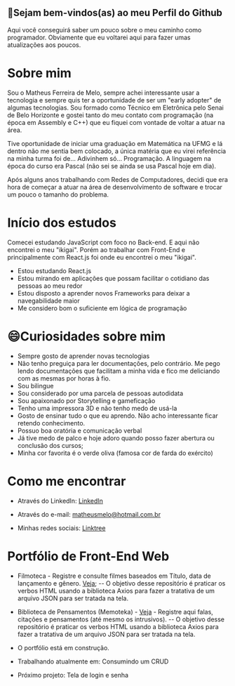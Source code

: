 ## 👋Sejam bem-vindos(as) ao meu Perfil do Github

Aqui você conseguirá saber um pouco sobre o meu caminho como programador. Obviamente que eu voltarei aqui para fazer umas atualizações aos poucos.

# Sobre mim

Sou o Matheus Ferreira de Melo, sempre achei interessante usar a tecnologia e sempre quis ter a oportunidade de ser um "early adopter" de algumas tecnologias. Sou formado como Técnico em Eletrônica pelo Senai de Belo Horizonte e gostei tanto do meu contato com programação (na época em Assembly e C++) que eu fiquei com vontade de voltar a atuar na área.

Tive oportunidade de iniciar uma graduação em Matemática na UFMG e lá dentro não me sentia bem colocado, a única matéria que eu virei referência na minha turma foi de... Adivinhem só... Programação. A linguagem na época do curso era Pascal (não sei se ainda se usa Pascal hoje em dia).

Após alguns anos trabalhando com Redes de Computadores, decidi que era hora de começar a atuar na área de desenvolvimento de software e trocar um pouco o tamanho do problema.

# Início dos estudos

Comecei estudando JavaScript com foco no Back-end. E aqui não encontrei o meu "ikigai". Porém ao trabalhar com Front-End e principalmente com React.js foi onde eu encontrei o meu "ikigai".

- Estou estudando React.js
- Estou mirando em aplicações que possam facilitar o cotidiano das pessoas ao meu redor
- Estou disposto a aprender novos Frameworks para deixar a navegabilidade maior
- Me considero bom o suficiente em lógica de programação

# 😄Curiosidades sobre mim

- Sempre gosto de aprender novas tecnologias
- Não tenho preguiça para ler documentações, pelo contrário. Me pego lendo documentações que facilitam a minha vida e fico me deliciando com as mesmas por horas à fio.
- Sou bilingue
- Sou considerado por uma parcela de pessoas autodidata
- Sou apaixonado por Storytelling e gameficação
- Tenho uma impressora 3D e não tenho medo de usá-la
- Gosto de ensinar tudo o que eu aprendo. Não acho interessante ficar retendo conhecimento.
- Possuo boa oratória e comunicação verbal
- Já tive medo de palco e hoje adoro quando posso fazer abertura ou conclusão dos cursos;
- Minha cor favorita é o verde oliva (famosa cor de farda do exército)

# Como me encontrar

- Através do LinkedIn: [LinkedIn](https://www.linkedin.com/in/matheus-melo-862b0188/)

- Através do e-mail: matheusmelo@hotmail.com.br

- Minhas redes sociais: [Linktree](https://linktr.ee/matheusmelo89)

<!-- - Coluna do LinkedIn: [] -->

# Portfólio de Front-End Web

- Filmoteca - Registre e consulte filmes baseados em Título, data de lançamento e gênero. [Veja](https://github.com/MeloMatheus89/biblioteca-filmes);
  -- O objetivo desse repositório é praticar os verbos HTML usando a biblioteca Axios para fazer a tratativa de um arquivo JSON para ser tratada na tela.
- Biblioteca de Pensamentos (Memoteka) - [Veja](https://github.com/MeloMatheus89/memoteka) - Registre aqui falas, citações e pensamentos (até mesmo os intrusivos).
  -- O objetivo desse repositório é praticar os verbos HTML usando a biblioteca Axios para fazer a tratativa de um arquivo JSON para ser tratada na tela.

- O portfólio está em construção.
- Trabalhando atualmente em: Consumindo um CRUD
- Próximo projeto: Tela de login e senha
<!--
  **MeloMatheus89/MeloMatheus89** is a ✨ _special_ ✨ repository because its `README.md` (this file) appears on your GitHub profile.

Here are some ideas to get you started:

- 🔭 I’m currently working on ...
- 🌱 I’m currently learning ...
- 👯 I’m looking to collaborate on ...
- 🤔 I’m looking for help with ...
- 💬 Ask me about ...
- 📫 How to reach me: ...
- 😄 Pronouns: ...
- ⚡ Fun fact: ...
  -->
